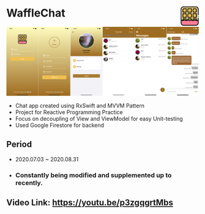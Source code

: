 # WaffleChat <img src = "https://github.com/IMSEONGJUN/WaffleChat/blob/master/WaffleChat/WaffleChat/Assets.xcassets/logo.imageset/Icon-512.png?raw=true" width = 50 align = right>
![이미지](https://github.com/IMSEONGJUN/WaffleChat/blob/master/WaffleChat/screenshot/WaffleChat4.png?raw=true)
- Chat app created using RxSwift and MVVM Pattern
- Project for Reactive Programming Practice
- Focus on decoupling of View and ViewModel for easy Unit-testing
- Used Google Firestore for backend

## Period
- 2020.07.03 ~ 2020.08.31 
- ### Constantly being modified and supplemented up to recently.

## Video Link: https://youtu.be/p3zgqgrtMbs

